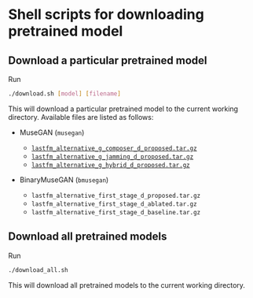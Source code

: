 # Shell scripts for downloading pretrained model

## Download a particular pretrained model

Run

```sh
./download.sh [model] [filename]
```

This will download a particular pretrained model to the current working
directory. Available files are listed as follows:

- MuseGAN (`musegan`)
  - [`lastfm_alternative_g_composer_d_proposed.tar.gz`](https://ucsdcloud-my.sharepoint.com/:u:/g/personal/h3dong_ucsd_edu/Efh0S5J_HUZDq18MO3Kh7RkBALExTJHI7t3Y0ws0Qezc2Q?e=TD1E2E)
  - [`lastfm_alternative_g_jamming_d_proposed.tar.gz`](https://ucsdcloud-my.sharepoint.com/:u:/g/personal/h3dong_ucsd_edu/Ee4tiLWzkYBAqdd4KHqQu3EBBYJuDIbJfVJBKBm4Wq2kjQ?e=Zd6ozV)
  - [`lastfm_alternative_g_hybrid_d_proposed.tar.gz`](https://ucsdcloud-my.sharepoint.com/:u:/g/personal/h3dong_ucsd_edu/Ee7d7AJDyWxFlIehzRCQm7QBwemWcMU6ANPgpwydCdIg1A?e=USjAJr)

- BinaryMuseGAN (`bmusegan`)
  - `lastfm_alternative_first_stage_d_proposed.tar.gz`
  - `lastfm_alternative_first_stage_d_ablated.tar.gz`
  - `lastfm_alternative_first_stage_d_baseline.tar.gz`

## Download all pretrained models

Run

```sh
./download_all.sh
```

This will download all pretrained models to the current working directory.
